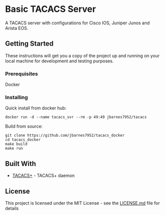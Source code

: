# Basic TACACS Server

A TACACS server with configurations for Cisco IOS, Juniper Junos and Arista EOS.

## Getting Started

These instructions will get you a copy of the project up and running on
your local machine for development and testing purposes.

### Prerequisites

Docker

### Installing

Quick install from docker hub:

```
docker run -d --name tacacs_svr --rm -p 49:49 jbarnes7952/tacacs
```

Build from source:

```
git clone https://github.com/jbarnes7952/tacacs_docker
cd tacacs_docker
make build
make run
```

## Built With

* [TACACS+](http://www.shrubbery.net/tac_plus/) - TACACS+ daemon

## License

This project is licensed under the MIT License - see the [LICENSE.md](LICENSE.md) file for details
